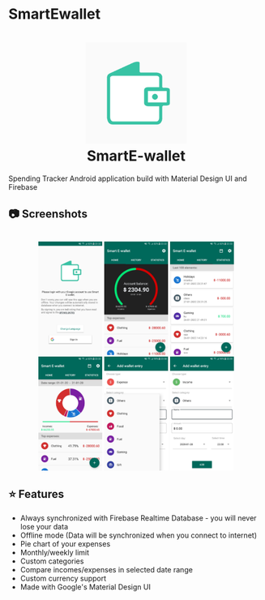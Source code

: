 # SmartEwallet
<h1 align="center">
  <img src="https://github.com/ibrahim-nemmura/SmartEwallet/blob/master/logo.png" alt="SmartE-wallet" width="200">
  <br>SmartE-wallet<br>
</h1>

Spending Tracker Android application build with Material Design UI and Firebase

## :camera: Screenshots

<p align="center">
  <br>
  <img src="https://github.com/ibrahim-nemmura/SmartEwallet/blob/master/screenshot1.jpg" alt="SmartE-wallet" width="25%">
  <img src="https://github.com/ibrahim-nemmura/SmartEwallet/blob/master/screenshot2.jpg" alt="SmartE-wallet" width="25%">
  <img src="https://github.com/ibrahim-nemmura/SmartEwallet/blob/master/screenshot3.jpg" alt="SmartE-wallet" width="25%">
  <img src="https://github.com/ibrahim-nemmura/SmartEwallet/blob/master/screenshot4.jpg" alt="SmartE-wallet" width="25%">
  <img src="https://github.com/ibrahim-nemmura/SmartEwallet/blob/master/screenshot5.jpg" alt="SmartE-wallet" width="25%">
  <img src="https://github.com/ibrahim-nemmura/SmartEwallet/blob/master/screenshot6.jpg" alt="SmartE-wallet" width="25%">
</p>

## :star: Features

* Always synchronized with Firebase Realtime Database - you will never lose your data
* Offline mode (Data will be synchronized when you connect to internet)
* Pie chart of your expenses
* Monthly/weekly limit
* Custom categories
* Compare incomes/expenses in selected date range
* Custom currency support
* Made with Google's Material Design UI


